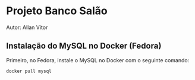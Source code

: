 # Projeto Banco Salão
Autor: Allan Vítor

## Instalação do MySQL no Docker (Fedora)

Primeiro, no Fedora, instale o MySQL no Docker com o seguinte comando:

```bash
docker pull mysql


